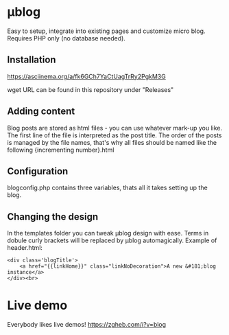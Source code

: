 # µblog
Easy to setup, integrate into existing pages and customize micro blog.
Requires PHP only (no database needed).

## Installation
https://asciinema.org/a/fk6GCh7YaCtUagTrRy2PgkM3G

wget URL can be found in this repository under "Releases"

## Adding content
Blog posts are stored as html files - you can use whatever mark-up you like.
The first line of the file is interpreted as the post title.
The order of the posts is managed by the file names, that's why all files should be named like the following {incrementing number}.html

## Configuration
blogconfig.php contains three variables, thats all it takes setting up the blog.

## Changing the design
In the templates folder you can tweak µblog design with ease.
Terms in dobule curly brackets will be replaced by µblog automagically.
Example of header.html:

```
<div class='blogTitle'>
	<a href="{{linkHome}}" class="linkNoDecoration">A new &#181;blog instance</a>
</div><br>
```

# Live demo
Everybody likes live demos! 
https://zgheb.com/i?v=blog
